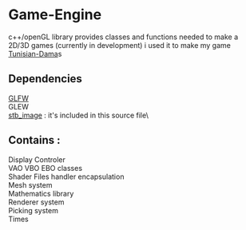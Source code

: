 # Game-Engine
c++/openGL library provides classes and functions needed to make a 2D/3D games (currently in development) 
i used it to make my game [Tunisian-Dama](https://github.com/ihebrachdi/Tunisian-Dama)s

## Dependencies 

[GLFW](https://www.glfw.org/download.html)\
GLEW\
[stb_image](https://github.com/nothings/stb) : it's included in this source file\

## Contains : 

Display Controler\
VAO VBO EBO classes\
Shader Files handler encapsulation\
Mesh system\
Mathematics library\
Renderer system\
Picking system\
Times







